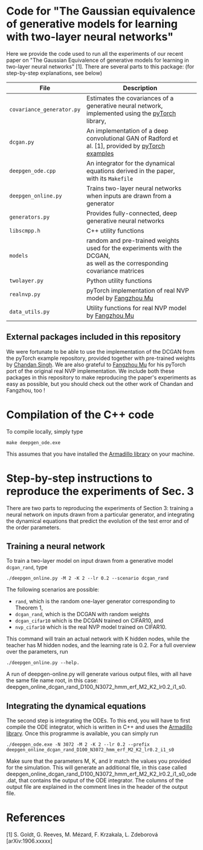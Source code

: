 # Code for "The Gaussian equivalence of generative models for learning with two-layer  neural networks"

Here we provide the code used to run all the experiments of our recent paper on
"The Gaussian Equivalence of generative models for learning in two-layer neural
networks" [1]. There are several parts to this package: (for step-by-step
explanations, see below)

| File                          | Description                                                                                                                                                    |
|-------------------------------|----------------------------------------------------------------------------------------------------------------------------------------------------------------|
| ```covariance_generator.py``` | Estimates the covariances of a generative neural network,<br>implemented using the [pyTorch](http://pytorch.org/) library,                                     |
| ```dcgan.py```                | An implementation of a deep convolutional GAN of Radford et<br>al. [1], provided by  [pyTorch examples](https://github.com/pytorch/examples/tree/master/dcgan) |
| ```deepgen_ode.cpp```         | An integrator for the dynamical equations derived in the paper,<br>with its ```Makefile```                                                                     |
| ```deepgen_online.py```       | Trains two-layer neural networks when inputs are drawn from a generator                                                                                        |
| ```generators.py```           | Provides fully-connected, deep generative neural networks                                                                                                      |
| ```libscmpp.h```              | C++ utility functions                                                                                                                                          |
| ```models```                  | random and pre-trained weights used for the experiments with the DCGAN,<br>as well as the corresponding covariance matrices                                    |
| ```twolayer.py```             | Python utility functions                                                                                                                                       |
| ```realnvp.py```              | pyTorch implementation of real NVP model by [Fangzhou Mu](https://github.com/fmu2)                                                                             |
| ```data_utils.py```           | Utility functions for real NVP model by [Fangzhou Mu](https://github.com/fmu2)                                                                                 |

## External packages included in this repository

We were fortunate to be able to use the implementation of the DCGAN from the
pyTorch example repository, provided together with pre-trained weights by
[Chandan Singh](https://github.com/csinva). We are also grateful to [Fangzhou
Mu](https://github.com/fmu2) for his pyTorch port of the original real NVP
implementation. We include both these packages in this repository to make
reproducing the paper's experiments as easy as possible, but you should check
out the other work of Chandan and Fangzhou, too !


# Compilation of the C++ code

To compile locally, simply type
```
make deepgen_ode.exe
``` 
This assumes that you have installed the [Armadillo
library](http://arma.sourceforge.net) on your machine.


# Step-by-step instructions to reproduce the experiments of Sec. 3

There are two parts to reproducing the experiments of Section 3: training a
neural network on inputs drawn from a particular generator, and integrating the
dynamical equations that predict the evolution of the test error and of the
order parameters.

## Training a neural network

To train a two-layer model on input drawn from a generative model
```dcgan_rand```, type
```
./deepgen_online.py -M 2 -K 2 --lr 0.2 --scenario dcgan_rand
```
The following scenarios are possible:
- ```rand```, which is the random one-layer
generator corresponding to Theorem 1,
- ```dcgan_rand```, which is the DCGAN with random weights
- ```dcgan_cifar10``` which is the DCGAN trained on CIFAR10, and
- ```nvp_cifar10``` which is the real NVP model trained on CIFAR10.

This command will train an actual network with K hidden nodes, while the teacher
has M hidden nodes, and the learning rate is 0.2. For a full overview over the
parameters, run
```
./deepgen_online.py --help.
```
A run of deepgen-online.py will generate various output files, with all have the
same file name root, in this case: deepgen_online_dcgan_rand_D100_N3072_hmm_erf_M2_K2_lr0.2_i1_s0.

## Integrating the dynamical equations

The second step is integrating the ODEs. To this end, you will have to first
compile the ODE integrator, which is written in C++ and uses the [Armadillo
library](http://arma.sourceforge.net). Once this programme is available, you can
simply run
```
./deepgen_ode.exe -N 3072 -M 2 -K 2 --lr 0.2 --prefix deepgen_online_dcgan_rand_D100_N3072_hmm_erf_M2_K2_lr0.2_i1_s0
```
Make sure that the parameters M, K, and lr match the values you provided for the
simulation. This will generate an additional file, in this case called
deepgen_online_dcgan_rand_D100_N3072_hmm_erf_M2_K2_lr0.2_i1_s0_ode.dat, that
contains the output of the ODE integrator. The columns of the output file are
explained in the comment lines in the header of the output file.


# References

[1] S. Goldt, G. Reeves, M. Mézard, F. Krzakala, L. Zdeborová [arXiv:1906.xxxxx]
